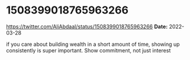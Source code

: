 # 1508399018765963266
https://twitter.com/AliAbdaal/status/1508399018765963266
**Date:** 2022-03-28

if you care about building wealth in a short amount of time, showing up consistently is super important. Show commitment, not just interest
